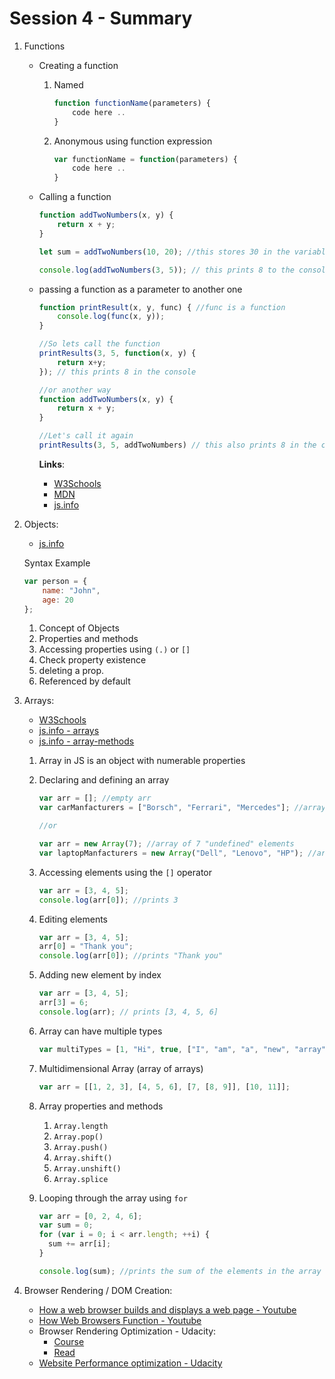 # Session 4 - Summary

1.  Functions

    - Creating a function

      1. Named

         ```javascript
         function functionName(parameters) {
             code here ..
         }
         ```

      1. Anonymous using function expression

         ```javascript
         var functionName = function(parameters) {
             code here ..
         }
         ```

    - Calling a function

       ```javascript
       function addTwoNumbers(x, y) {
           return x + y;
       }

       let sum = addTwoNumbers(10, 20); //this stores 30 in the variable sum

       console.log(addTwoNumbers(3, 5)); // this prints 8 to the console
       ```

    - passing a function as a parameter to another one

      ```javascript
      function printResult(x, y, func) { //func is a function
          console.log(func(x, y));
      }

      //So lets call the function
      printResults(3, 5, function(x, y) {
          return x+y;
      }); // this prints 8 in the console

      //or another way
      function addTwoNumbers(x, y) {
          return x + y;
      }

      //Let's call it again
      printResults(3, 5, addTwoNumbers) // this also prints 8 in the console

      ```

      **Links**:

        - [W3Schools](https://www.w3schools.com/js/js_functions.asp)
        - [MDN](https://developer.mozilla.org/en-US/docs/Web/JavaScript/Guide/Functions)
        - [js.info](https://javascript.info/function-basics)

2.  Objects:

    - [js.info](http://javascript.info/object-basics)

    Syntax Example

    ```javascript
    var person = {
        name: "John",
        age: 20
    };
    ```

    1. Concept of Objects
    2. Properties and methods
    3. Accessing properties using `(.)` or `[]`
    4. Check property existence
    5. deleting a prop.
    6. Referenced by default

3.  Arrays:

    - [W3Schools](https://www.w3schools.com/js/js_arrays.asp)
    - [js.info - arrays](http://javascript.info/array)
    - [js.info - array-methods](http://javascript.info/array-methods)

    1.  Array in JS is an object with numerable properties
    2.  Declaring and defining an array

        ```javascript
        var arr = []; //empty arr
        var carManfacturers = ["Borsch", "Ferrari", "Mercedes"]; //array of length 3

        //or

        var arr = new Array(7); //array of 7 "undefined" elements
        var laptopManfacturers = new Array("Dell", "Lenovo", "HP"); //array of length 3
        ```

    3.  Accessing elements using the `[]` operator

        ```javascript
        var arr = [3, 4, 5];
        console.log(arr[0]); //prints 3
        ```

    4.  Editing elements

        ```javascript
        var arr = [3, 4, 5];
        arr[0] = "Thank you";
        console.log(arr[0]); //prints "Thank you"
        ```

    5.  Adding new element by index

        ```javascript
        var arr = [3, 4, 5];
        arr[3] = 6;
        console.log(arr); // prints [3, 4, 5, 6]
        ```

    6.  Array can have multiple types

        ```javascript
        var multiTypes = [1, "Hi", true, ["I", "am", "a", "new", "array"], {name: "Ahmed", age="122"}];
        ```

    7.  Multidimensional Array (array of arrays)

        ```javascript
        var arr = [[1, 2, 3], [4, 5, 6], [7, [8, 9]], [10, 11]];
        ```

    8.  Array properties and methods

        1.  `Array.length`
        2.  `Array.pop()`
        3.  `Array.push()`
        4.  `Array.shift()`
        5.  `Array.unshift()`
        6.  `Array.splice`

    9.  Looping through the array using `for`

        ```javascript
        var arr = [0, 2, 4, 6];
        var sum = 0;
        for (var i = 0; i < arr.length; ++i) {
          sum += arr[i];
        }

        console.log(sum); //prints the sum of the elements in the array
        ```

4.  Browser Rendering / DOM Creation:
    - [How a web browser builds and displays a web page - Youtube](https://www.youtube.com/watch?v=DuSURHrZG6I)
    - [How Web Browsers Function - Youtube](https://www.youtube.com/watch?v=z0HN-fG6oT4)
    - Browser Rendering Optimization - Udacity:
      - [Course](https://classroom.udacity.com/courses/ud860)
      - [Read](https://james-priest.github.io/udacity-nanodegree-mws/course-notes/browser-rendering-optimization.html)
    - [Website Performance optimization - Udacity](https://www.udacity.com/course/website-performance-optimization--ud884)
